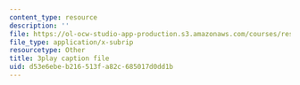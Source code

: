 ```yaml
---
content_type: resource
description: ''
file: https://ol-ocw-studio-app-production.s3.amazonaws.com/courses/res-6-012-introduction-to-probability-spring-2018/d53e6ebeb216513fa82c685017d0dd1b_aS1o7uTaLF0.vtt
file_type: application/x-subrip
resourcetype: Other
title: 3play caption file
uid: d53e6ebe-b216-513f-a82c-685017d0dd1b
---
```

